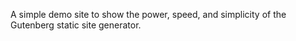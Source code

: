 A simple demo site to show the power, speed, and simplicity of the Gutenberg 
static site generator. 
